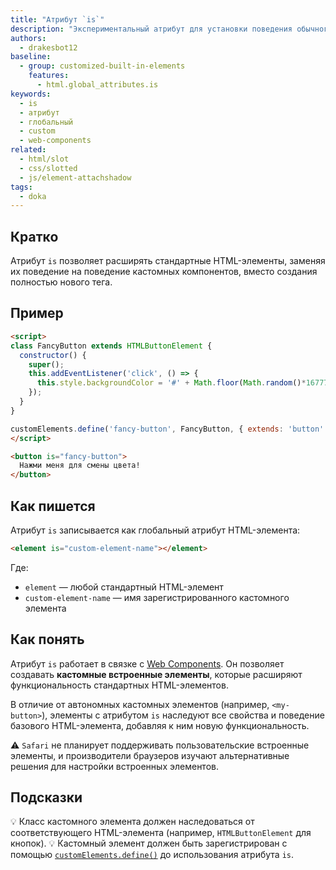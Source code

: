 ```yaml
---
title: "Атрибут `is`"
description: "Экспериментальный атрибут для установки поведения обычного HTML элемента как кастомного."
authors:
  - drakesbot12
baseline:
  - group: customized-built-in-elements
    features:
      - html.global_attributes.is
keywords:
  - is
  - атрибут
  - глобальный
  - custom
  - web-components
related:
  - html/slot
  - css/slotted
  - js/element-attachshadow
tags:
  - doka
---
```


## Кратко

Атрибут `is` позволяет расширять стандартные HTML-элементы, заменяя их поведение на поведение кастомных компонентов, вместо создания полностью нового тега.

## Пример

```html
<script>
class FancyButton extends HTMLButtonElement {
  constructor() {
    super();
    this.addEventListener('click', () => {
      this.style.backgroundColor = '#' + Math.floor(Math.random()*16777215).toString(16);
    });
  }
}

customElements.define('fancy-button', FancyButton, { extends: 'button' });
</script>

<button is="fancy-button">
  Нажми меня для смены цвета!
</button>
```

## Как пишется

Атрибут `is` записывается как глобальный атрибут HTML-элемента:

```html
<element is="custom-element-name"></element>
```

Где:
- `element` — любой стандартный HTML-элемент
- `custom-element-name` — имя зарегистрированного кастомного элемента

## Как понять

Атрибут `is` работает в связке с [Web Components](/tools/web-components/). Он позволяет создавать **кастомные встроенные элементы**, которые расширяют функциональность стандартных HTML-элементов.

В отличие от автономных кастомных элементов (например, `<my-button>`), элементы с атрибутом `is` наследуют все свойства и поведение базового HTML-элемента, добавляя к ним новую функциональность.

<aside>

⚠️ `Safari` не планирует поддерживать пользовательские встроенные элементы, и производители браузеров изучают альтернативные решения для настройки встроенных элементов.

</aside>

## Подсказки

💡 Класс кастомного элемента должен наследоваться от соответствующего HTML-элемента (например, `HTMLButtonElement` для кнопок).
💡 Кастомный элемент должен быть зарегистрирован с помощью [`customElements.define()`](/js/window-customelements/) до использования атрибута `is`.
